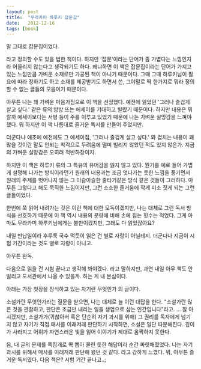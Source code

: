 ```yaml
---
layout: post
title:  "무라카미 하루키 잡문집"
date:   2012-12-16
tags: [book]
---
```


말 그대로 잡문집이었다. 

라고 정의할 수도 있을 법한 책이다. 하지만 '잡문'이라는 단어가 좀 가볍다는 느낌인지라 어울리지 않는다고 생각되기도 하다. 왜냐하면 이 책은 잡문집이라는 단어가 가지고 있는 느낌만큼 가벼운 소재로만 가공된 책이 아니기 때문이다. 그때 그때 하루키님이 필요에 따라 정하기도 하고 소재를 제공받기도 하면서 쓴, 그야말로 딱 한가지로 뭐라 정의할 수 없는 글들의 모음이기 때문이다. 

아무튼 나는 꽤 가벼운 마음가짐으로 이 책을 선정했다. 예전에 읽었던 '그러나 즐겁게 살고 싶다.' 같은 류의 방방 뜨는 에세이를 기대하고 빌렸기 때문이다. 하지만 내용은 뭐랄까 에세이보다는 서평 등이 주를 이루고 있었기 때문에 나는 가벼운 실망감을 느껴야 했다. 뭐 하지만 이 책 나름대로 즐거운 독서를 만들어 주었지만. 

더군다나 애초에 예전에도 그 에세이집, '그러나 즐겁게 살고 싶다.' 와 겹치는 내용이 꽤 많을 것이란 말도 안되는 착각으로 두려움에 떨며 빌리지 않았던 적도 있지 않은가. 지금의 가벼운 실망감은 오히려 적반하장이지. 

하지만 이 책은 하루키 류의 그 특유의 유머감을 잃지 않고 있다. 뭔가를 예로 들어 가볍게 설명해 나가는 방식이라던가 원래의 내용과는 조금 엇나가는 듯한 느낌을 풍기면서 원래의 주제를 벗어나지 않는 그 아슬아슬한 줄타기같은 방식 같은 것들이 그러하다. 아무튼 그렇다고 해도 묵직한 느낌이지만, 그런 소소한 즐거움에 작게 미소 짓게 되는 그런 글들이었다. 

한번에 쭉 읽어 내려가는 것은 이런 책에 대한 모독이겠지만, 나는 대체로 그런 독서 방식을 선호하기 때문에 이 책 역시 내용의 분량에 비해 손에 집는 횟수는 적었다. 그게 아마도 무라카미 하루키님에게는 불만이겠지만, 그래도 다 읽었잖아요? 

내일 반납일이라 후루룩 국수 먹듯이 읽은 건 별로 자랑이 아닐테지. 
더군다나 지금이 시험 기간이라는 것도 별로 자랑이 아니고. 

아무튼 완독. 

다음으로 읽을 건 시험 끝나고 생각해 봐야겠다. 라고 말하지만, 과연 내일 아무 책도 안 빌리고 도서관에서 나올 수 있을까. 하는 게 내 본심이다. 

아래는 가장 첫장을 장식하고 있는 자기란 무엇인가 의 글이다. 

  소설가란 무엇인가라는 질문을 받으면, 나는 대체로 늘 이런 대답을 한다. "소설가란 많은 것을 관찰하고, 판단은 조금만 내리는 일을 생업으로 삼는 인간입니다"라고. 
... 
  잘 아시겠지만, 소설가가(귀찮아서 혹은 단순히 자기 과시를 위해) 그 권리를 독자에게 넘기지 않고 자기가 직접 매사를 이래저래 판단하기 시작하면, 소설은 일단 따분해진다. 깊이가 사라지고 어휘가 자연스러운 빛을 잃어 이야기가 제대로 옴짝하지 못한다. 

  음, 내 글의 문제를 쪽집개로 뽁 뽑아 올린 듯한 해답이라 순간 짜릿해졌었다. 나는 자기 과시를 위해서 매사를 이래저래 판단해 왔던 것 같다. 라고 강하게 느꼈다. 
  뭐, 아무튼 즐거운 독서였다. 
  다음 책은? 
  시험 기간 끝나고..;